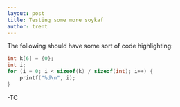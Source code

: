```yaml
---
layout: post
title: Testing some more soykaf
author: trent
---
```


The following should have some sort of code highlighting:

```c
int k[6] = {0};
int i;
for (i = 0; i < sizeof(k) / sizeof(int); i++) {
	printf("%d\n", i);
}
```
-TC
